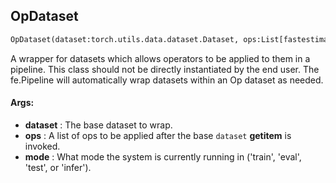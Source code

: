 ## OpDataset
```python
OpDataset(dataset:torch.utils.data.dataset.Dataset, ops:List[fastestimator.op.numpyop.numpyop.NumpyOp], mode:str) -> None
```
A wrapper for datasets which allows operators to be applied to them in a pipeline.    This class should not be directly instantiated by the end user. The fe.Pipeline will automatically wrap datasets    within an Op dataset as needed.

#### Args:

* **dataset** :  The base dataset to wrap.
* **ops** :  A list of ops to be applied after the base `dataset` __getitem__ is invoked.
* **mode** :  What mode the system is currently running in ('train', 'eval', 'test', or 'infer').    